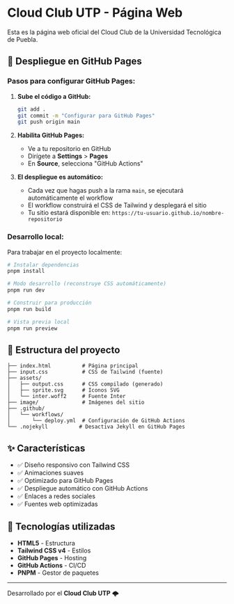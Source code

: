 # Cloud Club UTP - Página Web

Esta es la página web oficial del Cloud Club de la Universidad Tecnológica de Puebla.

## 🚀 Despliegue en GitHub Pages

### Pasos para configurar GitHub Pages:

1. **Sube el código a GitHub:**

   ```bash
   git add .
   git commit -m "Configurar para GitHub Pages"
   git push origin main
   ```

2. **Habilita GitHub Pages:**

   - Ve a tu repositorio en GitHub
   - Dirígete a **Settings** > **Pages**
   - En **Source**, selecciona "GitHub Actions"

3. **El despliegue es automático:**
   - Cada vez que hagas push a la rama `main`, se ejecutará automáticamente el workflow
   - El workflow construirá el CSS de Tailwind y desplegará el sitio
   - Tu sitio estará disponible en: `https://tu-usuario.github.io/nombre-repositorio`

### Desarrollo local:

Para trabajar en el proyecto localmente:

```bash
# Instalar dependencias
pnpm install

# Modo desarrollo (reconstruye CSS automáticamente)
pnpm run dev

# Construir para producción
pnpm run build

# Vista previa local
pnpm run preview
```

## 📁 Estructura del proyecto

```
├── index.html          # Página principal
├── input.css           # CSS de Tailwind (fuente)
├── assets/
│   ├── output.css      # CSS compilado (generado)
│   ├── sprite.svg      # Iconos SVG
│   └── inter.woff2     # Fuente Inter
├── image/              # Imágenes del sitio
├── .github/
│   └── workflows/
│       └── deploy.yml  # Configuración de GitHub Actions
└── .nojekyll          # Desactiva Jekyll en GitHub Pages
```

## ✨ Características

- ✅ Diseño responsivo con Tailwind CSS
- ✅ Animaciones suaves
- ✅ Optimizado para GitHub Pages
- ✅ Despliegue automático con GitHub Actions
- ✅ Enlaces a redes sociales
- ✅ Fuentes web optimizadas

## 🔧 Tecnologías utilizadas

- **HTML5** - Estructura
- **Tailwind CSS v4** - Estilos
- **GitHub Pages** - Hosting
- **GitHub Actions** - CI/CD
- **PNPM** - Gestor de paquetes

---

Desarrollado por el **Cloud Club UTP** 🌩️
